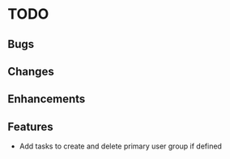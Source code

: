 # TODO

## Bugs

## Changes

## Enhancements

## Features

- Add tasks to create and delete primary user group if defined
